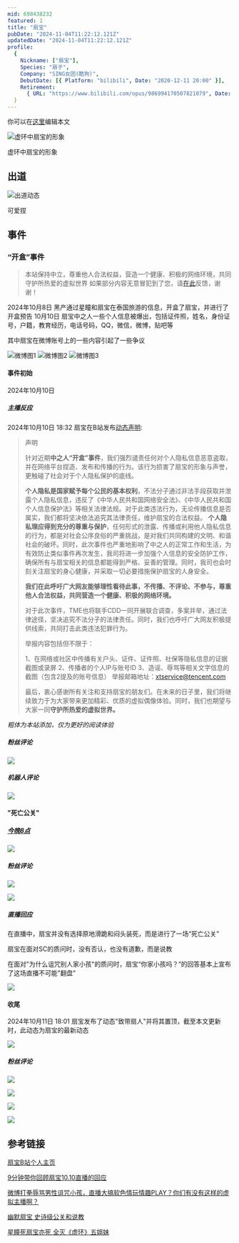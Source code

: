 ```yaml
---
mid: 698438232
featured: 1
title: "扇宝"
pubDate: "2024-11-04T11:22:12.121Z"
updatedDate: "2024-11-04T11:22:12.121Z"
profile:
  {
    Nickname: ["扇宝"],
    Species: "扇子",
    Company: "SING女团(酷狗)",
    DebutDate: [{ Platform: "bilibili", Date: "2020-12-11 20:00" }],
    Retirement:
      { URL: "https://www.bilibili.com/opus/986994170507821079", Date: "2024-10-11 18:01" },
  }
---
```


你可以在[这里](https://github.com/Yuhanawa/VTuber.ICU-Content/edit/master/v/扇宝/index.md)编辑本文

![虚环中扇宝的形象](虚环中扇宝的形象.png)

虚环中扇宝的形象

## 出道

<!-- ![出道图片](https://i0.hdslb.com/bfs/album/1393245da292acb3cc2371fa3a2565d2e56ad474.jpg@720w_406h_1e_1c.avif) -->

![出道动态](./出道动态.png)

可爱捏

## 事件

### “开盒”事件

> 本站保持中立，尊重他人合法权益，营造一个健康、积极的网络环境，共同守护所热爱的虚拟世界
> 如果部分内容无意冒犯到了您，请[在此](https://github.com/Yuhanawa/VTuber.ICU-Content/issues/new)反馈，谢谢！

2024年10月8日
黑产通过星瞳和扇宝在泰国旅游的信息，开盒了扇宝，并进行了开盒预告
10月10日
扇宝中之人一些个人信息被爆出，包括证件照，姓名，身份证号，户籍，教育经历，电话号码，QQ，微信，微博，贴吧等

其中扇宝在微博账号上的一些内容引起了一些争议

![微博图1](./wb-1.png)
![微博图2](./wb-2.png)
![微博图3](wb-3.png)

#### 事件初始

2024年10月10日

##### 主播反应

2024年10月10日 18:32
扇宝在B站发布[动态声明](https://www.bilibili.com/opus/986631022477049864):

> 声明
>
> 针对近期**中之人“开盒”事件**，我们强烈谴责任何对个人隐私信息恶意盗取，并在网络平台捏造、发布和传播的行为。该行为损害了扇宝的形象与声誉，更触碰了社会对于个人隐私保护的底线。
>
> **个人隐私是国家赋予每个公民的基本权利**，不法分子通过非法手段获取并泄露个人隐私信息，违反了《中华人民共和国网络安全法》、《中华人民共和国个人信息保护法》等相关法律法规。对于此类违法行为，无论传播信息是否属实，我们都将坚决依法追究其法律责任，维护扇宝的合法权益。
> **个人隐私理应得到充分的尊重与保护**，任何形式的泄露、传播或利用他人隐私信息的行为，都是对社会公序良俗的严重挑战，是对我们共同构建的文明、和谐社会的破坏。同时，此次事件也严重地影响了中之人的正常工作和生活，为有效防止类似事件再次发生，我司将进一步加强个人信息的安全防护工作，确保所有与扇宝相关的信息都能得到严格、妥善的管理。同时，我司也会时刻关注扇宝的身心健康，并采取一切必要措施保护扇宝的人身安全。
>
> **我们在此呼吁广大网友能够理性看待此事，不传播、不评论、不参与，尊重他人合法权益，共同营造一个健康、积极的网络环境。**
>
> 对于此次事件，TME也将联手CDD一同开展联合调查，多案并举，通过法律途径，坚决追究不法分子的法律责任。同时，我们也呼吁广大网友积极提供线索，共同打击此类违法犯罪行为。
>
> 举报内容包括但不限于：
>
> 1、在网络或社区中传播有关户头、证件、证件照、社保等隐私信息的证据截图或录屏
> 2、传播者的个人IP与账号ID
> 3、造谣、辱骂等相关文字信息的截图（包含2提及的账号信息）
> 举报邮箱地址：xtservice@tencent.com
>
> 最后，衷心感谢所有关注和支持扇宝的朋友们。在未来的日子里，我们将继续致力于为大家带来更加精彩、优质的虚拟偶像体验。同时，我们也期望与大家一同**守护所热爱的虚拟世界。**

_粗体为本站添加，仅为更好的阅读体验_

##### 粉丝评论

![](comment-1.png)

##### 机器人评论

![](comment-2.png)

#### "死亡公关"

##### [今晚8点](https://www.bilibili.com/opus/986651135804702739)

![](8.png)

##### 粉丝评论

![](comment-3.png)

![](comment-4.png)

##### 直播回应

在直播中，扇宝并没有选择原地滑跪和闷头装死，而是进行了一场“死亡公关”

扇宝在面对SC的质问时，没有否认，也没有道歉，而是说教

在面对"为什么诅咒别人家小孩"的质问时，扇宝“你家小孩吗？”的回答基本上宣布了这场直播不可能"翻盘"

![](你家小孩.png)

#### 收尾

2024年10月11日 18:01 扇宝发布了动态"致带扇人"并将其置顶，截至本文更新时，此动态为扇宝的最新动态

![](致带扇人.png)

##### 粉丝评论

![](comment-5.png)

![](comment-6.png)

![](comment-7.png)

![](comment-8.png)

## 参考链接

[扇宝B站个人主页](https://space.bilibili.com/698438232/)

[9分钟带你回顾扇宝10.10直播的回应](https://www.bilibili.com/video/BV1M72kYsEKp/)

[微博打拳辱骂男性诅咒小孩，直播大搞软色情玩情趣PLAY？你们有没有这样的虚拟主播啊？](https://www.bilibili.com/video/BV1Pd2iYNEZD/)

[幽默扇宝 史诗级公关和说教](https://www.bilibili.com/video/BV1yK2CYDECs)

[星瞳死扇宝亦死 全灭《虚环》五姐妹](https://zhuanlan.zhihu.com/p/928041348)

